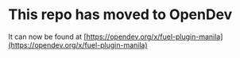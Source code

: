 # This repo has moved to OpenDev

It can now be found at [https://opendev.org/x/fuel-plugin-manila](https://opendev.org/x/fuel-plugin-manila)
